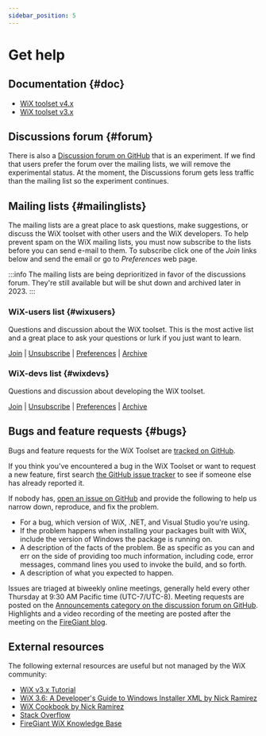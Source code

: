 ```yaml
---
sidebar_position: 5
---
```


# Get help

## Documentation {#doc}

* [WiX toolset v4.x][v4]
* [WiX toolset v3.x][v3]


## Discussions forum {#forum}

There is also a [Discussion forum on GitHub][ghtalk] that is an experiment. If 
we find that users prefer the forum over the mailing lists, we will remove the 
experimental status. At the moment, the Discussions forum gets less traffic 
than the mailing list so the experiment continues.


## Mailing lists {#mailinglists}

The mailing lists are a great place to ask questions, make suggestions, or
discuss the WiX toolset with other users and the WiX developers. To help prevent
spam on the WiX mailing lists, you must now subscribe to the lists before you
can send e-mail to them. To subscribe click one of the *Join* links below and
send the email or go to *Preferences* web page.

:::info
The mailing lists are being deprioritized in favor of the discussions forum. They're still available but will be shut down and archived later in 2023.
:::

### WiX-users list {#wixusers}

Questions and discussion about the WiX toolset. This is the most active list and a great place to ask your questions or lurk if you just want to learn.

[Join](mailto:wix-users-request@lists.wixtoolset.org?subject=subscribe) | [Unsubscribe](mailto:wix-users-unsubscribe@lists.wixtoolset.org?subject=unsubscribe) | [Preferences](http://lists.wixtoolset.org/listinfo.cgi/wix-users-wixtoolset.org) | [Archive](http://lists.wixtoolset.org/pipermail/wix-users-wixtoolset.org/)


### WiX-devs list {#wixdevs}

Questions and discussion about developing the WiX toolset.

[Join](mailto:wix-devs-subscribe@lists.wixtoolset.org?subject=subscribe) | [Unsubscribe](mailto:wix-devs-unsubscribe@lists.wixtoolset.org?subject=unsubscribe) | [Preferences](http://lists.wixtoolset.org/listinfo.cgi/wix-devs-wixtoolset.org) | [Archive](http://lists.wixtoolset.org/pipermail/wix-devs-wixtoolset.org/)


## Bugs and feature requests {#bugs}

Bugs and feature requests for the WiX Toolset are [tracked on GitHub](https://github.com/wixtoolset/issues/issues).

If you think you've encountered a bug in the WiX Toolset or want to request a new feature, first search [the GitHub issue tracker](https://github.com/wixtoolset/issues/issues) to see if someone else has already reported it.

If nobody has, [open an issue on GitHub](https://github.com/wixtoolset/issues/issues/new/choose) and provide the following to help us narrow down, reproduce, and fix the problem.

* For a bug, which version of WiX, .NET, and Visual Studio you're using.
* If the problem happens when installing your packages built with WiX, include the version of Windows the package is running on.
* A description of the facts of the problem. Be as specific as you can and err on the side of providing too much information, including code, error messages, command lines you used to invoke the build, and so forth.
* A description of what you expected to happen.

Issues are triaged at biweekly online meetings, generally held every other Thursday at 9:30 AM Pacific time (UTC-7/UTC-8). Meeting requests are posted on the [Announcements category on the discussion forum on GitHub][announcements]. Highlights and a video recording of the meeting are posted after the meeting on the [FireGiant blog](https://www.firegiant.com/blog/).


## External resources

The following external resources are useful but not managed by the WiX community:

* [WiX v3.x Tutorial][tutorial]
* [WiX 3.6: A Developer's Guide to Windows Installer XML by Nick Ramirez][book1]
* [WiX Cookbook by Nick Ramirez][book2]
* [Stack Overflow][so]
* [FireGiant WiX Knowledge Base][fg]

[v3]: wix3.md
[v4]: intro.md
[tutorial]: https://www.firegiant.com/wix/tutorial/
[book1]: https://www.packtpub.com/product/wix-3-6-a-developer-s-guide-to-windows-installer-xml/9781782160427
[book2]: https://www.packtpub.com/product/wix-cookbook/9781784393212
[so]: https://stackoverflow.com/questions/tagged/wix?sort=newest
[fg]: https://support.firegiant.com/forums
[ghtalk]: https://github.com/wixtoolset/issues/discussions
[announcements]: https://github.com/orgs/wixtoolset/discussions/categories/announcements
